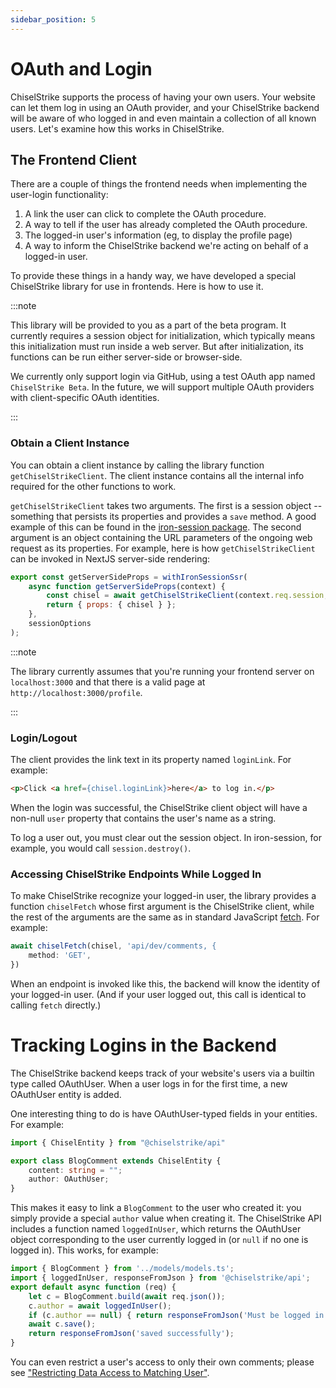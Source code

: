 ```yaml
---
sidebar_position: 5
---
```

# OAuth and Login

ChiselStrike supports the process of having your own users.  Your
website can let them log in using an OAuth provider, and your
ChiselStrike backend will be aware of who logged in and even maintain
a collection of all known users.  Let's examine how this works in
ChiselStrike.

## The Frontend Client

There are a couple of things the frontend needs when implementing the
user-login functionality:
1. A link the user can click to complete the OAuth procedure.
2. A way to tell if the user has already completed the OAuth
   procedure.
3. The logged-in user's information (eg, to display the profile page)
4. A way to inform the ChiselStrike backend we're acting on behalf of
   a logged-in user.

To provide these things in a handy way, we have developed a special
ChiselStrike library for use in frontends.  Here is how to use it.

:::note

This library will be provided to you as a part of the beta program.
It currently requires a session object for initialization, which
typically means this initialization must run inside a web server.  But
after initialization, its functions can be run either server-side or
browser-side.

We currently only support login via GitHub, using a test OAuth app
named `ChiselStrike Beta`.  In the future, we will support multiple
OAuth providers with client-specific OAuth identities.

:::

### Obtain a Client Instance

You can obtain a client instance by calling the library function
`getChiselStrikeClient`.  The client instance contains all the
internal info required for the other functions to work.

`getChiselStrikeClient` takes two arguments.  The first is a session
object -- something that persists its properties and provides a `save`
method.  A good example of this can be found in the [iron-session
package](https://github.com/vvo/iron-session/blob/0ac0b1b431783c28fbae86697239df55d461bc12/src/index.ts#L76).
The second argument is an object containing the URL parameters of the
ongoing web request as its properties.  For example, here is how
`getChiselStrikeClient` can be invoked in NextJS server-side
rendering:

```javascript
export const getServerSideProps = withIronSessionSsr(
    async function getServerSideProps(context) {
        const chisel = await getChiselStrikeClient(context.req.session, context.query);
        return { props: { chisel } };
    },
    sessionOptions
);
```

:::note

The library currently assumes that you're running your frontend server
on `localhost:3000` and that there is a valid page at
`http://localhost:3000/profile`.

:::

### Login/Logout

The client provides the link text in its property named `loginLink`.
For example:

```html
<p>Click <a href={chisel.loginLink}>here</a> to log in.</p>
```

When the login was successful, the ChiselStrike client object will
have a non-null `user` property that contains the user's name as a
string.

To log a user out, you must clear out the session object.  In
iron-session, for example, you would call `session.destroy()`.

### Accessing ChiselStrike Endpoints While Logged In

To make ChiselStrike recognize your logged-in user, the library
provides a function `chiselFetch` whose first argument is the
ChiselStrike client, while the rest of the arguments are the same as
in standard JavaScript
[fetch](https://developer.mozilla.org/en-US/docs/Web/API/fetch).  For
example:

```javascript
await chiselFetch(chisel, 'api/dev/comments, {
    method: 'GET',
})
```

When an endpoint is invoked like this, the backend will know the
identity of your logged-in user.  (And if your user logged out, this
call is identical to calling `fetch` directly.)

# Tracking Logins in the Backend

The ChiselStrike backend keeps track of your website's users via a
builtin type called OAuthUser.  When a user logs in for the first
time, a new OAuthUser entity is added.

One interesting thing to do is have OAuthUser-typed fields in your
entities.  For example:

```typescript title="my-backend/models/models.ts"
import { ChiselEntity } from "@chiselstrike/api"

export class BlogComment extends ChiselEntity {
    content: string = "";
    author: OAuthUser;
}
```

This makes it easy to link a `BlogComment` to the user who created it:
you simply provide a special `author` value when creating it.  The
ChiselStrike API includes a function named `loggedInUser`, which
returns the OAuthUser object corresponding to the user currently
logged in (or `null` if no one is logged in).  This works, for
example:

```typescript title="my-backend/endpoints/example.ts"
import { BlogComment } from '../models/models.ts';
import { loggedInUser, responseFromJson } from '@chiselstrike/api';
export default async function (req) {
    let c = BlogComment.build(await req.json());
    c.author = await loggedInUser();
    if (c.author == null) { return responseFromJson('Must be logged in', 401) }
    await c.save();
    return responseFromJson('saved successfully');
}
```

You can even restrict a user's access to only their own comments;
please see ["Restricting Data Access to Matching
User"](pol#restricting-data-access-to-matching-user).
